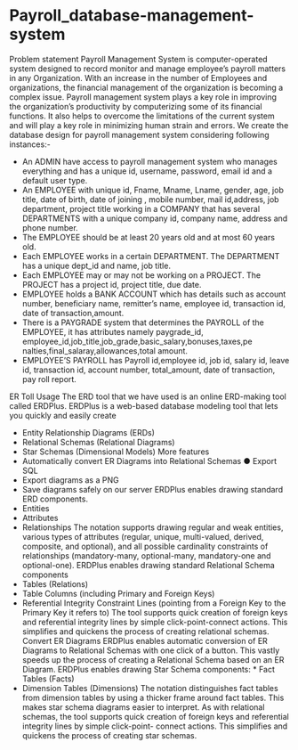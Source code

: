 # Payroll_database-management-system
Problem statement
Payroll Management System is computer-operated system
designed to record monitor and manage employee’s payroll matters in any Organization. With an increase in the number of Employees and organizations, the financial management of the organization is becoming a complex issue. Payroll management system plays a key role in improving the organization’s productivity by computerizing some of its financial functions. It also helps to overcome the limitations of the current system and will play a key role in minimizing human strain and errors.
We create the database design for payroll management system considering following instances:-
* An ADMIN have access to payroll management system who
manages everything and has a unique id, username, password,
email id and a default user type.
* An EMPLOYEE with unique id, Fname, Mname, Lname,
gender, age, job title, date of birth, date of joining , mobile number, mail id,address, job department, project title working in
a COMPANY that has several DEPARTMENTS with a unique
company id, company name, address and phone number.
* The EMPLOYEE should be at least 20 years old and at most
60 years old.
* Each EMPLOYEE works in a certain DEPARTMENT. The
DEPARTMENT has a unique dept_id and name, job title.
* Each EMPLOYEE may or may not be working on a PROJECT.
The PROJECT has a project id, project title, due date.
* EMPLOYEE holds a BANK ACCOUNT which has details such
as account number, beneficiary name, remitter’s name,
employee id, transaction id, date of transaction,amount.
* There is a PAYGRADE system that determines the PAYROLL
of the EMPLOYEE, it has attributes namely paygrade_id, employee_id,job_title,job_grade,basic_salary,bonuses,taxes,pe nalties,final_salaray,allowances,total amount.
* EMPLOYEE’S PAYROLL has Payroll id,employee id, job id, salary id, leave id, transaction id, account number, total_amount, date of transaction, pay roll report.

ER Toll Usage
The ERD tool that we have used is an online ERD-making tool called ERDPlus.
ERDPlus is a web-based database modeling tool that lets you quickly and easily create

* Entity Relationship Diagrams (ERDs)
* Relational Schemas (Relational Diagrams)
* Star Schemas (Dimensional Models) More features
* Automatically convert ER Diagrams into Relational Schemas ● Export SQL
* Export diagrams as a PNG
* Save diagrams safely on our server
ERDPlus enables drawing standard ERD components.
* Entities
* Attributes
* Relationships
The notation supports drawing regular and weak entities, various types of attributes (regular, unique, multi-valued, derived, composite, and
optional), and all possible cardinality constraints of relationships (mandatory-many, optional-many, mandatory-one and optional-one).
ERDPlus enables drawing standard Relational Schema components
* Tables (Relations)
* Table Columns (including Primary and Foreign Keys)
* Referential Integrity Constraint Lines (pointing from a Foreign Key to the Primary Key it refers to)
The tool supports quick creation of foreign keys and referential integrity lines by simple click-point-connect actions. This simplifies and quickens the process of creating relational schemas.
Convert ER Diagrams
ERDPlus enables automatic conversion of ER Diagrams to Relational Schemas with one click of a button. This vastly speeds up the process of creating a Relational Schema based on an ER Diagram.
ERDPlus enables drawing Star Schema components: * Fact Tables (Facts)
* Dimension Tables (Dimensions)
The notation distinguishes fact tables from dimension tables by using a thicker frame around fact tables. This makes star schema diagrams easier to interpret. As with relational schemas, the tool supports quick creation of foreign keys and referential integrity lines by simple click-point- connect actions. This simplifies and quickens the process of creating star schemas.
